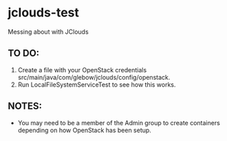 # jclouds-test
Messing about with JClouds

## TO DO:
1. Create a file with your OpenStack credentials src/main/java/com/glebow/jclouds/config/openstack.
2. Run LocalFileSystemServiceTest to see how this works.

## NOTES:
* You may need to be a member of the Admin group to create containers depending on how OpenStack has been setup.
